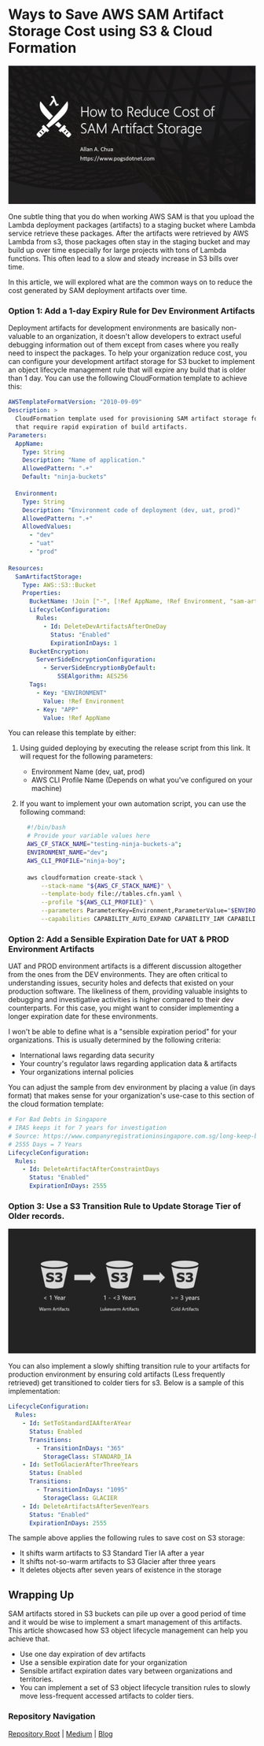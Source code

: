 # Ways to Save AWS SAM Artifact Storage Cost using S3 & Cloud Formation

![Banner](https://github.com/allanchua101/serverless-ninja/blob/master/docs/013-saving-cost-from-artifact-storage/Banner.png)

One subtle thing that you do when working AWS SAM is that you upload the Lambda deployment packages (artifacts) to a staging bucket where Lambda service retrieve these packages. After the artifacts were retrieved by AWS Lambda from s3, those packages often stay in the staging bucket and may build up over time especially for large projects with tons of Lambda functions. This often lead to a slow and steady increase in S3 bills over time.

In this article, we will explored what are the common ways on to reduce the cost generated by SAM deployment artifacts over time.

### Option 1: Add a 1-day Expiry Rule for Dev Environment Artifacts

Deployment artifacts for development environments are basically non-valuable to an organization, it doesn't allow developers to extract useful debugging information out of them except from cases where you really need to inspect the packages. To help your organization reduce cost, you can configure your development artifact storage for S3 bucket to implement an object lifecycle management rule that will expire any build that is older than 1 day. You can use the following CloudFormation template to achieve this:

```yaml
AWSTemplateFormatVersion: "2010-09-09"
Description: >
  CloudFormation template used for provisioning SAM artifact storage for environments 
  that require rapid expiration of build artifacts.
Parameters:
  AppName:
    Type: String
    Description: "Name of application."
    AllowedPattern: ".+"
    Default: "ninja-buckets"

  Environment:
    Type: String
    Description: "Environment code of deployment (dev, uat, prod)"
    AllowedPattern: ".+"
    AllowedValues:
      - "dev"
      - "uat"
      - "prod"

Resources:
  SamArtifactStorage:
    Type: AWS::S3::Bucket
    Properties:
      BucketName: !Join ["-", [!Ref AppName, !Ref Environment, "sam-artifacts"]]
      LifecycleConfiguration:
        Rules:
          - Id: DeleteDevArtifactsAfterOneDay
            Status: "Enabled"
            ExpirationInDays: 1
      BucketEncryption:
        ServerSideEncryptionConfiguration:
          - ServerSideEncryptionByDefault:
              SSEAlgorithm: AES256
      Tags:
        - Key: "ENVIRONMENT"
          Value: !Ref Environment
        - Key: "APP"
          Value: !Ref AppName
```

You can release this template by either:

1. Using guided deploying by executing the release script from this link. It will request for the following parameters:

   - Environment Name (dev, uat, prod)
   - AWS CLI Profile Name (Depends on what you've configured on your machine)

2. If you want to implement your own automation script, you can use the following command:

   ```sh
     #!/bin/bash
     # Provide your variable values here
     AWS_CF_STACK_NAME="testing-ninja-buckets-a";
     ENVIRONMENT_NAME="dev";
     AWS_CLI_PROFILE="ninja-boy";

     aws cloudformation create-stack \
         --stack-name "${AWS_CF_STACK_NAME}" \
         --template-body file://tables.cfn.yaml \
         --profile "${AWS_CLI_PROFILE}" \
         --parameters ParameterKey=Environment,ParameterValue="$ENVIRONMENT_NAME" \
         --capabilities CAPABILITY_AUTO_EXPAND CAPABILITY_IAM CAPABILITY_NAMED_IAM
   ```

### Option 2: Add a Sensible Expiration Date for UAT & PROD Environment Artifacts

UAT and PROD environment artifacts is a different discussion altogether from the ones from the DEV environments. They are often critical to understanding issues, security holes and defects that existed on your production software. The likeliness of them, providing valuable insights to debugging and investigative activities is higher compared to their dev counterparts. For this case, you might want to consider implementing a longer expiration date for these environments.

I won't be able to define what is a "sensible expiration period" for your organizations. This is usually determined by the following criteria:

- International laws regarding data security
- Your country's regulator laws regarding application data & artifacts
- Your organizations internal policies

You can adjust the sample from dev environment by placing a value (in days format) that makes sense for your organization's use-case to this section of the cloud formation template:

```yaml
# For Bad Debts in Singapore
# IRAS keeps it for 7 years for investigation
# Source: https://www.companyregistrationinsingapore.com.sg/long-keep-business-records/
# 2555 Days = 7 Years
LifecycleConfiguration:
  Rules:
    - Id: DeleteArtifactAfterConstraintDays
      Status: "Enabled"
      ExpirationInDays: 2555
```

### Option 3: Use a S3 Transition Rule to Update Storage Tier of Older records.

![Banner](https://github.com/allanchua101/serverless-ninja/blob/master/docs/013-saving-cost-from-artifact-storage/Transition.png)

You can also implement a slowly shifting transition rule to your artifacts for production environment by ensuring cold artifacts (Less frequently retrieved) get transitioned to colder tiers for s3. Below is a sample of this implementation:

```yaml
LifecycleConfiguration:
  Rules:
    - Id: SetToStandardIAAfterAYear
      Status: Enabled
      Transitions:
        - TransitionInDays: "365"
          StorageClass: STANDARD_IA
    - Id: SetToGlacierAfterThreeYears
      Status: Enabled
      Transitions:
        - TransitionInDays: "1095"
          StorageClass: GLACIER
    - Id: DeleteArtifactsAfterSevenYears
      Status: "Enabled"
      ExpirationInDays: 2555
```

The sample above applies the following rules to save cost on S3 storage:

- It shifts warm artifacts to S3 Standard Tier IA after a year
- It shifts not-so-warm artifacts to S3 Glacier after three years
- It deletes objects after seven years of existence in the storage

## Wrapping Up

SAM artifacts stored in S3 buckets can pile up over a good period of time and it would be wise to implement a smart management of this artifacts. This article showcased how S3 object lifecycle management can help you achieve that.

- Use one day expiration of dev artifacts
- Use a sensible expiration date for your organization
- Sensible artifact expiration dates vary between organizations and territories.
- You can implement a set of S3 object lifecycle transition rules to slowly move less-frequent accessed artifacts to colder tiers.

### Repository Navigation

[Repository Root](https://github.com/allanchua101/serverless-ninja) | [Medium](https://medium.com/@ac052790/how-to-reduce-cost-of-sam-artifact-storage-using-s3-lifecyle-management-cloud-formation-4e18ef0cab1b) | [Blog](https://www.pogsdotnet.com/2020/08/how-to-reduce-cost-of-sam-artifact.html)
